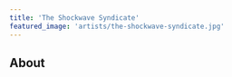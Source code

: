 ```yaml
---
title: 'The Shockwave Syndicate'
featured_image: 'artists/the-shockwave-syndicate.jpg'
---
```


## About


